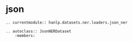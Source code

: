 # json

```{eval-rst}
.. currentmodule:: hanlp.datasets.ner.loaders.json_ner

.. autoclass:: JsonNERDataset
	:members:

```
